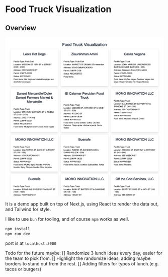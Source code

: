 # Food Truck Visualization

## Overview

![](public/food-truck.png)

It is a demo app built on top of Next.js, using React to render the data out, and Tailwind for style.

I like to use `bun` for tooling, and of course `npm` works as well.

```
npm install
npm run dev
```

port is at `localhost:3000`

Todo for the future maybe:
[] Randomize 3 lunch ideas every day, easier for the team to pick from.
[] Highlight the randomize ideas, adding maybe borders to stand out from the rest.
[] Adding filters for types of lunch.(e.g. tacos or burgers)
